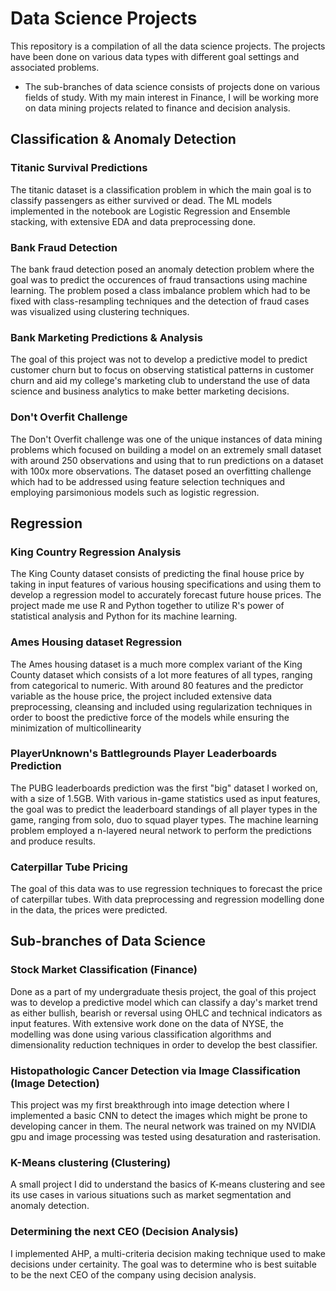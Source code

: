 # Data Science Projects 

This repository is a compilation of all the data science projects. The projects have been done on various data types with different goal settings and associated problems. 

* The sub-branches of data science consists of projects done on various fields of study. With my main interest in Finance, I will be working more on data mining projects related to finance and decision analysis. 


## Classification & Anomaly Detection

### Titanic Survival Predictions 
The titanic dataset is a classification problem in which the main goal is to classify passengers as either survived or dead. The ML models implemented in the notebook are Logistic Regression and Ensemble stacking, with extensive EDA and data preprocessing done.

### Bank Fraud Detection 
The bank fraud detection posed an anomaly detection problem where the goal was to predict the occurences of fraud transactions using machine learning. The problem posed a class imbalance problem which had to be fixed with class-resampling techniques and the detection of fraud cases was visualized using clustering techniques.

### Bank Marketing Predictions & Analysis 
The goal of this project was not to develop a predictive model to predict customer churn but to focus on observing statistical patterns in customer churn and aid my college's marketing club to understand the use of data science and business analytics to make better marketing decisions.

### Don't Overfit Challenge 
The Don't Overfit challenge was one of the unique instances of data mining problems which focused on building a model on an extremely small dataset with around 250 observations and using that to run predictions on a dataset with 100x more observations. The dataset posed an overfitting challenge which had to be addressed using feature selection techniques and employing parsimonious models such as logistic regression. 

## Regression 

### King Country Regression Analysis 
The King County dataset consists of predicting the final house price by taking in input features of various housing specifications and using them to develop a regression model to accurately forecast future house prices. The project made me use R and Python together to utilize R's power of statistical analysis and Python for its machine learning. 

### Ames Housing dataset Regression 
The Ames housing dataset is a much more complex variant of the King County dataset which consists of a lot more features of all types, ranging from categorical to numeric. With around 80 features and the predictor variable as the house price, the project included extensive data preprocessing, cleansing and included using regularization techniques in order to boost the predictive force of the models while ensuring the minimization of multicollinearity
 
### PlayerUnknown's Battlegrounds Player Leaderboards Prediction 
The PUBG leaderboards prediction was the first "big" dataset I worked on, with a size of 1.5GB. With various in-game statistics used as input features, the goal was to predict the leaderboard standings of all player types in the game, ranging from solo, duo to squad player types. The machine learning problem employed a n-layered neural network to perform the predictions and produce results. 

### Caterpillar Tube Pricing
The goal of this data was to use regression techniques to forecast the price of caterpillar tubes. With data preprocessing and regression modelling done in the data, the prices were predicted. 

## Sub-branches of Data Science

### Stock Market Classification (Finance)
Done as a part of my undergraduate thesis project, the goal of this project was to develop a predictive model which can classify a day's market trend as either bullish, bearish or reversal using OHLC and technical indicators as input features. With extensive work done on the data of NYSE, the modelling was done using various classification algorithms and dimensionality reduction techniques in order to develop the best classifier.

### Histopathologic Cancer Detection via Image Classification (Image Detection) 
This project was my first breakthrough into image detection where I implemented a basic CNN to detect the images which might be prone to developing cancer in them. The neural network was trained on my NVIDIA gpu and image processing was tested using desaturation and rasterisation. 

### K-Means clustering (Clustering)
A small project I did to understand the basics of K-means clustering and see its use cases in various situations such as market segmentation and anomaly detection. 

### Determining the next CEO (Decision Analysis) 
I implemented AHP, a multi-criteria decision making technique used to make decisions under certainity. The goal was to determine who is best suitable to be the next CEO of the company using decision analysis. 




